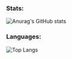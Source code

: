 ### Stats:

![Anurag's GitHub stats](github-readme-stats-bay-eight-73.vercel.app/api/?username=m0hanad1&show_icons=true&include_all_commits=true&theme=tokyonight)


### Languages:
![Top Langs](github-readme-stats-bay-eight-73.vercel.app/api/top-langs/?username=m0hanad1&theme=tokyonight&hide=html,css&langs_count=4)
